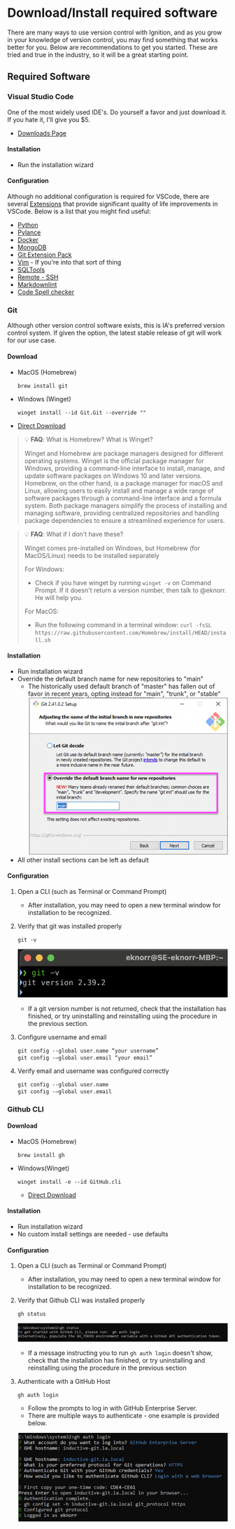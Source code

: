 # Download/Install required software

There are many ways to use version control with Ignition, and as you grow in your knowledge of version control, you may find something that works better for you. Below are recommendations to get you started. These are tried and true in the industry, so it will be a great starting point.

## Required Software

### Visual Studio Code

One of the most widely used IDE's. Do yourself a favor and just download it. If you hate it, I'll give you $5.

- [Downloads Page](https://code.visualstudio.com/download)

#### Installation

- Run the installation wizard

#### Configuration

Although no additional configuration is required for VSCode, there are several [Extensions](https://marketplace.visualstudio.com/vscode) that provide significant quality of life improvements in VSCode. Below is a list that you might find useful:

- [Python](https://marketplace.visualstudio.com/items?itemName=ms-python.python)
- [Pylance](https://marketplace.visualstudio.com/items?itemName=ms-python.vscode-pylance)
- [Docker](https://marketplace.visualstudio.com/items?itemName=ms-azuretools.vscode-docker)
- [MongoDB](https://marketplace.visualstudio.com/items?itemName=mongodb.mongodb-vscode)
- [Git Extension Pack](https://marketplace.visualstudio.com/items?itemName=donjayamanne.git-extension-pack)
- [Vim](https://marketplace.visualstudio.com/items?itemName=vscodevim.vim) - If you're into that sort of thing
- [SQLTools](https://marketplace.visualstudio.com/items?itemName=mtxr.sqltools)
- [Remote - SSH](https://marketplace.visualstudio.com/items?itemName=ms-vscode-remote.remote-ssh)
- [Markdownlint](https://marketplace.visualstudio.com/items?itemName=DavidAnson.vscode-markdownlint)
- [Code Spell checker](https://marketplace.visualstudio.com/items?itemName=streetsidesoftware.code-spell-checker)

### Git

Although other version control software exists, this is IA's preferred version control system. If given the option, the latest stable release of git will work for our use case.

#### Download

- MacOS (Homebrew)

  ```shell
  brew install git
  ```

- Windows (Winget)

  ```shell
  winget install --id Git.Git --override ""
  ```

- [Direct Download](https://git-scm.com/download/win)

> :bulb: **FAQ**: What is Homebrew? What is Winget?
>
> Winget and Homebrew are package managers designed for different operating systems. Winget is the official package manager for Windows, providing a command-line interface to install, manage, and update software packages on Windows 10 and later versions. Homebrew, on the other hand, is a package manager for macOS and Linux, allowing users to easily install and manage a wide range of software packages through a command-line interface and a formula system. Both package managers simplify the process of installing and managing software, providing centralized repositories and handling package dependencies to ensure a streamlined experience for users.

> :bulb: **FAQ**: What if I don't have these?
>
> Winget comes pre-installed on Windows, but Homebrew (for MacOS/Linux) needs to be installed separately
>
> For Windows:
> 
> - Check if you have winget by running `winget -v` on Command Prompt. If it doesn't return a version number, then talk to @eknorr. He will help you.
> 
> For MacOS:
> 
> - Run the following command in a terminal window: `curl -fsSL https://raw.githubusercontent.com/Homebrew/install/HEAD/install.sh`

#### Installation

- Run installation wizard
- Override the default branch name for new repositories to "main"
  - The historically used default branch of "master" has fallen out of favor in recent years, opting instead for "main", "trunk", or "stable"
 ![Override default branch](images/setup-override-default-branch.png)
- All other install sections can be left as default

#### Configuration

1. Open a CLI (such as Terminal or Command Prompt)
   - After installation, you may need to open a new terminal window for installation to be recognized.
2. Verify that git was installed properly

    ```shell
    git -v
    ```

    ![Git Version](images/git-version.png)
   - If a git version number is not returned, check that the installation has finished, or try uninstalling and reinstalling using the procedure in the previous section.
3. Configure username and email

    ```shell
    git config --global user.name “your username”
    git config -–global user.email “your email”
    ```

4. Verify email and username was configured correctly

    ```shell
    git config --global user.name
    git config -–global user.email
    ```

### Github CLI

#### Download

- MacOS (Homebrew)

  ```shell
  brew install gh
  ```

- Windows(Winget)

  ```shell
  winget install -e --id GitHub.cli
  ```

  - [Direct Download](https://github.com/cli/cli#installation)

#### Installation

- Run installation wizard
- No custom install settings are needed - use defaults

#### Configuration

1. Open a CLI (such as Terminal or Command Prompt)
   - After installation, you may need to open a new terminal window for installation to be recognized.
2. Verify that Github CLI was installed properly

    ```shell
    gh status
    ```

    ![Github CLI Configuration](images/gh-configuration.png)
   - If a message instructing you to run `gh auth login` doesn't show, check that the installation has finished, or try uninstalling and reinstalling using the procedure in the previous section
3. Authenticate with a GitHub Host

    ```shell
    gh auth login
    ```
  
   - Follow the prompts to log in with GitHub Enterprise Server.
   - There are multiple ways to authenticate - one example is provided below.

    ![GitHub Auth Login](images/gh-auth-login.png)
